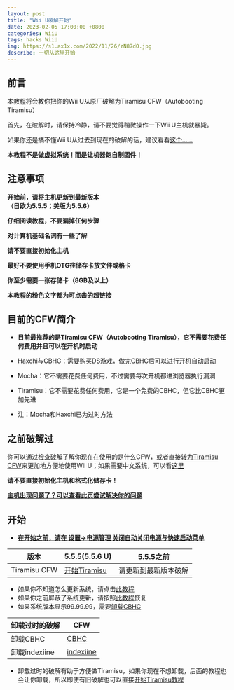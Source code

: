 ```yaml
---
layout: post
title: "Wii U破解开始"
date: 2023-02-05 17:00:00 +0800
categories: WiiU
tags: hacks WiiU
img: https://s1.ax1x.com/2022/11/26/zN87dO.jpg
describe: 一切从这里开始
---
```


## 前言

本教程将会教你把你的Wii U从原厂破解为Tiramisu CFW（Autobooting Tiramisu）

首先，在破解时，请保持冷静，请不要觉得稍微操作一下Wii U主机就暴毙。

如果你还是搞不懂Wii U从过去到现在的破解的话，建议看看[这个……](https://wiiu.1919810.com/wiiu/2023/02/05/hacksWord.html)

**本教程不是做虚拟系统！而是让机器跑自制固件！**

## 注意事项

**开始前，请将主机更新到最新版本<br />（日欧为5.5.5；美版为5.5.6）**

**仔细阅读教程，不要漏掉任何步骤**

**对计算机基础名词有一些了解**

**请不要直接初始化主机**

**最好不要使用手机OTG往储存卡放文件或格卡**

**你至少需要一张存储卡（8GB及以上）**

**本教程的粉色文字都为可点击的超链接**

## 目前的CFW简介

* **目前最推荐的是Tiramisu CFW（Autobooting Tiramisu），它不需要花费任何费用并且可以在开机时启动**

* Haxchi与CBHC：需要购买DS游戏，做完CBHC后可以进行开机自动启动

* Mocha：它不需要花费任何费用，不过需要每次开机都进浏览器执行漏洞

* Tiramisu：它不需要花费任何费用，它是一个免费的CBHC，但它比CBHC更加先进

* 注：Mocha和Haxchi已为过时方法

## 之前破解过

你可以通过[检查破解](https://wiiu.1919810.com/wiiu/2023/02/04/CheckHacks.html)了解你现在在使用的是什么CFW，或者直接[转为Tiramisu CFW](https://wiiu.1919810.com/wiiu/2023/02/05/prepare-Tiramisu.html)来更加地方便地使用Wii U；如果需要中文系统，可以看[这里](https://wiiu.1919810.com/wiiu/2023/02/04/install-CHJsystem.html)

**请不要直接初始化主机和格式化储存卡！**

[**主机出现问题了？可以查看此页尝试解决你的问题**](https://wiiu.1919810.com/wiiu/2023/02/05/QA.html)

## 开始

- **[在开始之前，请在 设置->电源管理 关闭自动关闭电源与快速启动菜单](https://en-americas-support.nintendo.com/app/answers/detail/a_id/1495/kw/Standby%20Functions)**

| 版本                    | 5.5.5(5.5.6 U)        | 5.5.5之前          |
| ----------------------- | ------------ | ------------------------ |
| Tiramisu CFW            | [开始Tiramisu](https://wiiu.1919810.com/wiiu/2023/02/05/prepare-Tiramisu.html)     | 请更新到最新版本破解 |

- 如果你不知道怎么更新系统，请点击[此教程](https://en-americas-support.nintendo.com/app/answers/detail/a_id/1136)
- 如果你之前屏蔽了系统更新，请按照[此教程](https://wiiu.1919810.com/wiiu/2023/02/01/uninstall-UDFiine.html)恢复
- 如果系统版本显示99.99.99，需要[卸载CBHC](https://wiiu.1919810.com/wiiu/2023/02/01/uninstall-CBHC.html)

| 卸载过时的破解 | CFW |
| ----------------------- | ------------ |
| 卸载CBHC | [CBHC](https://wiiu.1919810.com/wiiu/2023/02/01/uninstall-CBHC.html)     |
| 卸载indexiine   | [indexiine](https://wiiu.1919810.com/wiiu/2023/02/01/uninstall-indexiine.html)     |

- 卸载过时的破解有助于方便做Tiramisu，如果你现在不想卸载，后面的教程也会让你卸载，所以即使有旧破解也可以直接[开始Tiramisu教程](https://wiiu.1919810.com/wiiu/2023/02/05/prepare-Tiramisu.html)
